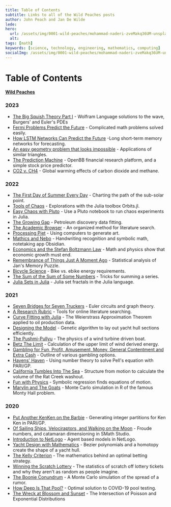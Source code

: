 ```yaml
---
title: Table of Contents
subtitle: Links to all of the Wild Peaches posts
author: John Peach and Jan De Wilde
lede:
hero:
  url: /assets/img/0001-wild-peaches/mohammad-naderi-zveMakq36UM-unsplash.jpg
  alt:
tags: [math]
keywords: [science, technology, engineering, mathematics, computing]
socialImg: /assets/img/0001-wild-peaches/mohammad-naderi-zveMakq36UM-unsplash.jpg
---
```


# Table of Contents

[**Wild Peaches**](https://wildpeaches.xyz/)



### 2023

- [The Big Squish Theory Part I](https://wildpeaches.xyz/blog/the-big-squish-theory-part-i/) - Wolfram Language solutions to the wave, Burgers' and Euler's PDEs
- [Fermi Problems Predict the Future](https://wildpeaches.xyz/blog/fermi-problems-predict-the-future/) - Complicated math problems solved easily.
- [How LSTM Networks Can Predict the Future](https://wildpeaches.xyz/blog/how-lstm-networks-can-predict-the-future/) -Long short-term memory networks for forecasting.
- [An easy geometry problem that looks impossible](https://wildpeaches.xyz/blog/an-easy-geometry-problem-that-looks-impossible/) - Applications of similar triangles.
- [The Prediction Machine](https://wildpeaches.xyz/blog/the-prediction-machine/) - OpenBB financial research platform, and a simple stock price predictor.
- [CO2 v. CH4](https://wildpeaches.xyz/blog/co2-v-ch4/) - Global warming effects of carbon dioxide and methane.

### 2022

- [The First Day of Summer Every Day](https://wildpeaches.xyz/blog/the-first-day-of-summer-every-day/) - Charting the path of the sub-solar point.
- [Tools of Chaos](https://wildpeaches.xyz/blog/tools-of-chaos/) - Explorations with the Julia toolbox Orbits.jl.
- [Easy Chaos with Pluto](https://wildpeaches.xyz/blog/easy-chaos-with-pluto/) - Use a Pluto notebook to run chaos experiments in Julia.
- [The Growing Gap](https://wildpeaches.xyz/blog/the-growing-gap/) - Petroleum discovery data fitting.
- [The Academic Browser](https://wildpeaches.xyz/blog/the-academic-browser/) - An organized method for literature search.
- [Processing Piet](https://wildpeaches.xyz/blog/processing-piet/) - Using computers to generate art.
- [Mathics and Nebo](https://wildpeaches.xyz/blog/mathics-and-nebo/) - Handwriting recognition and symbolic math, notetaking app Obsidian.
- [Economics and the Stefan Boltzmann Law](https://wildpeaches.xyz/blog/economics-and-the-stefan-boltzmann-law/) - Math and physics show that economic growth must end.
- [Remembrance of Things Just A Moment Ago](https://wildpeaches.xyz/blog/remembrance-of-things-just-a-moment-ago/) - Statistical analysis of Jan's Memory Puzzle.
- [Bicycle Science](https://wildpeaches.xyz/blog/bicycle-science/) - Bike vs. ebike energy requirements.
- [The Sum of the Sum of Some Numbers](https://wildpeaches.xyz/blog/the-sum-of-the-sum-of-some-numbers/) - Tricks for summing a series.
- [Julia Sets in Julia](https://wildpeaches.xyz/blog/julia-sets-in-julia/) - Julia set fractals in the Julia language.

### 2021

- [Seven Bridges for Seven Truckers](https://wildpeaches.xyz/blog/seven-bridges-for-seven-truckers/) - Euler circuits and graph theory.
- [A Research Rubric](https://wildpeaches.xyz/blog/a-research-rubric/) - Tools for online literature searching.
- [Curve Fitting with Julia](https://wildpeaches.xyz/blog/curve-fitting-with-julia/) - The Weierstrass Approximation Theorem applied to oil production data.
- [Designing the Model](https://wildpeaches.xyz/blog/designing-the-model/) - Genetic algorithm to lay out yacht hull sections efficiently.
- [The Pushmi-Pullyu](https://wildpeaches.xyz/blog/the-pushmi-pullyu/) - The physics of a wind turbine driven boat.
- [Betz The Limit](https://wildpeaches.xyz/blog/betz-the-limit/) - Calculation of the upper limit of wind derived energy.
- [Gambling for Fun, Profit, Amusement, Money, General Contentment and Extra Cash](https://wildpeaches.xyz/blog/gambling-for-fun-profit-amusement-money-general-contentment-and-extra-cash/) - Outline of various gambling options.
- [Havens' Haven](https://wildpeaches.xyz/blog/havens-haven/) - Using number theory to solve Pell's equation with PARI/GP.
- [California Tumbles Into The Sea](https://wildpeaches.xyz/blog/california-tumbles-into-the-sea/) - Structure from motion to calculate the volume of the Rat Creek washout.
- [Fun with Physics](https://wildpeaches.xyz/blog/fun-with-physics/) - Symbolic regression finds equations of motion.
- [Marylin and The Goats](https://wildpeaches.xyz/blog/marylin-and-the-goats/) - Monte Carlo simulation in R of the famous Monty Hall problem.

### 2020

- [Put Another KenKen on the Barbie](https://wildpeaches.xyz/blog/put-another-kenken-on-the-barbie/) - Generating integer partitions for Ken Ken in PARI/GP.
- [Of Sailing Ships, Velociraptors, and Walking on the Moon](https://wildpeaches.xyz/blog/of-sailing-ships-velociraptors-and-walking-on-the-moon/) - Froude numbers, and catamaran dimensioning in SMath Studio.
- [Introduction to NetLogo](https://wildpeaches.xyz/blog/introduction-to-netlogo/) - Agent based models in NetLogo.
- [Yacht Design with Mathematics](https://wildpeaches.xyz/blog/yacht-design-with-mathematics/) - Bezier polynomials and a homotopy create the shape of a yacht hull.
- [The Kelly Criterion](https://wildpeaches.xyz/blog/the-kelly-criterion/) - The mathematics behind an optimal betting strategy.
- [Winning the Scratch Lottery](https://wildpeaches.xyz/blog/winning-the-scratch-lottery/) - The statistics of scratch off lottery tickets and why they aren't as random as people imagine.
- [The Boonie Conundrum](https://wildpeaches.xyz/blog/the-boonie-conundrum/) - A Monte Carlo simulation of the spread of a rumor.
- [How Deep Is That Pool?](https://wildpeaches.xyz/blog/how-deep-is-that-pool/) - Optimal solution to COVID-19 pool testing.
- [The Wreck at Blossom and Sunset](https://wildpeaches.xyz/blog/the-wreck-at-blossom-and-sunset/) - The Intersection of Poisson and Exponential Distributions




